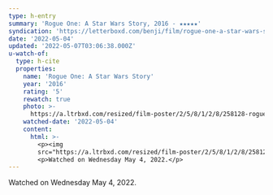 ```yaml
---
type: h-entry
summary: 'Rogue One: A Star Wars Story, 2016 - ★★★★★'
syndication: 'https://letterboxd.com/benji/film/rogue-one-a-star-wars-story/3/'
date: '2022-05-04'
updated: '2022-05-07T03:06:38.000Z'
u-watch-of:
  type: h-cite
  properties:
    name: 'Rogue One: A Star Wars Story'
    year: '2016'
    rating: '5'
    rewatch: true
    photo: >-
      https://a.ltrbxd.com/resized/film-poster/2/5/8/1/2/8/258128-rogue-one-a-star-wars-story-0-600-0-900-crop.jpg?v=eff30d0282
    watched-date: '2022-05-04'
    content:
      html: >-
        <p><img
        src="https://a.ltrbxd.com/resized/film-poster/2/5/8/1/2/8/258128-rogue-one-a-star-wars-story-0-600-0-900-crop.jpg?v=eff30d0282"/></p>
        <p>Watched on Wednesday May 4, 2022.</p>
---
```

Watched on Wednesday May 4, 2022.
